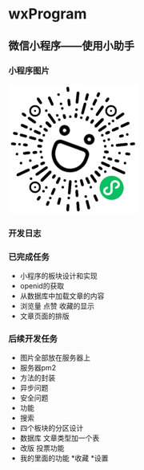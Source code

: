 # wxProgram
微信小程序——使用小助手
---
### 小程序图片
![小程序二维码](./image/xcx.jpg)
### 开发日志
### 已完成任务
* 小程序的板块设计和实现
* openid的获取
* 从数据库中加载文章的内容
* 浏览量 点赞 收藏的显示
* 文章页面的排版
### 后续开发任务
* 图片全部放在服务器上
* 服务器pm2
* 方法的封装
* 异步问题
* 安全问题
* 功能
 * 搜索
 * 四个板块的分区设计
 * 数据库 文章类型加一个表
 * 改版  投票功能
 * 我的里面的功能
   *收藏
   *设置
